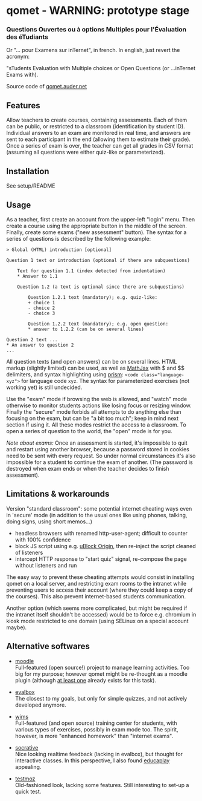 # qomet - WARNING: prototype stage

### Questions Ouvertes ou à options Multiples pour l'Évaluation des éTudiants

Or "... pour Examens sur inTernet", in french. In english, just revert the acronym:

"sTudents Evaluation with Multiple choices or Open Questions (or ...inTernet Exams with).

Source code of [qomet.auder.net](https://qomet.auder.net)

## Features

Allow teachers to create courses, containing assessments. Each of them can be public, or
restricted to a classroom (identification by student ID).
Individual answers to an exam are monitored in real time, and answers are sent
to each participant in the end (allowing them to estimate their grade).
Once a series of exam is over, the teacher can get all grades in CSV format
(assuming all questions were either quiz-like or parameterized).

## Installation

See setup/README

## Usage

As a teacher, first create an account from the upper-left "login" menu.
Then create a course using the appropriate button in the middle of the screen.
Finally, create some exams ("new assessment" button). The syntax for a series of questions is described by the following example:

	> Global (HTML) introduction [optional]

	Question 1 text or introduction (optional if there are subquestions)

		Text for question 1.1 (index detected from indentation)
		* Answer to 1.1

		Question 1.2 (a text is optional since there are subquestions)

			Question 1.2.1 text (mandatory); e.g. quiz-like:
			+ choice 1
			- choice 2
			- choice 3

			Question 1.2.2 text (mandatory); e.g. open question:
			* answer to 1.2.2 (can be on several lines)
	
	Question 2 text ...
	* An answer to question 2
	...

All question texts (and open answers) can be on several lines.
HTML markup (slightly limited) can be used, as well as [MathJax](https://www.mathjax.org/) with $ and $$ delimiters,
and syntax highlighting using [prism](http://prismjs.com/): `<code class="language-xyz">` for language code `xyz`.
The syntax for parameterized exercises (not working yet) is still undecided.

Use the "exam" mode if browsing the web is allowed, and "watch" mode otherwise to monitor
students actions like losing focus or resizing window.
Finally the "secure" mode forbids all attempts to do anything else than focusing on the exam,
but can be "a bit too much"; keep in mind next section if using it.
All these modes restrict the access to a classroom. To open a series of question to the world,
the "open" mode is for you.

*Note about exams:*
Once an assessment is started, it's impossible to quit and restart using another browser,
because a password stored in cookies need to be sent with every request.
So under normal circumstances it's also impossible for a student to continue the exam of another.
(The password is destroyed when exam ends or when the teacher decides to finish assessment).

## Limitations & workarounds

Version "standard classroom": some potential internet cheating ways even in 'secure' mode (in addition to
the usual ones like using phones, talking, doing signs, using short memos...)

 - headless browsers with renamed http-user-agent; difficult to counter with 100% confidence
 - block JS script using e.g. [uBlock Origin](https://github.com/gorhill/uBlock), then re-inject the script cleaned of listeners
 - intercept HTTP response to "start quiz" signal, re-compose the page without listeners and run

The easy way to prevent these cheating attempts would consist in installing qomet on a local server,
and restricting exam rooms to the intranet while preventing users to access their account (where they could
keep a copy of the courses). This also prevent internet-based students communication.

Another option (which seems more complicated, but might be required if the intranet itself shouldn't be accessed)
would be to force e.g. chromium in kiosk mode restricted to one domain (using SELinux on a special account maybe).

## Alternative softwares

 * [moodle](https://moodle.org)<br/>
  Full-featured (open source!) project to manage learning activities.
  Too big for my purpose; however qomet might be re-thought as a moodle plugin
  (although [at least one](https://moodle.org/plugins/mod_exam) already exists for this task).

 * [evalbox](https://evalbox.com/)<br/>
  The closest to my goals, but only for simple quizzes, and not actively developed anymore.

 * [wims](http://wims.unice.fr/~wims/)<br/>
  Full-featured (and open source) training center for students, with various types of exercises,
  possibly in exam mode too. The spirit, however, is more "enhanced homework" than "internet exams".

 * [socrative](https://socrative.com/)<br/>
  Nice looking realtime feedback (lacking in evalbox), but thought for interactive classes.
  In this perspective, I also found [educaplay](https://www.educaplay.com) appealing.

 * [testmoz](https://testmoz.com/)<br/>
  Old-fashioned look, lacking some features. Still interesting to set-up a quick test.
